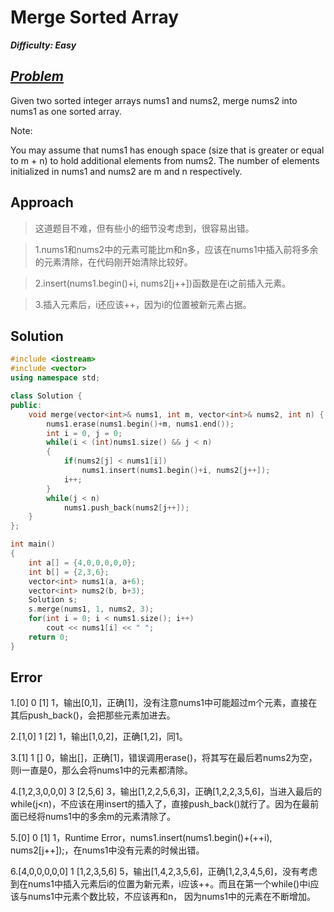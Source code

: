# Merge Sorted Array

_**Difficulty: Easy**_

## _[Problem](https://leetcode.com/problems/merge-sorted-array/?tab=Description)_
Given two sorted integer arrays nums1 and nums2, merge nums2 into nums1 as one sorted array.

Note:

You may assume that nums1 has enough space (size that is greater or equal to m + n) to hold additional elements from nums2. The number of elements initialized in nums1 and nums2 are m and n respectively.

## Approach
>这道题目不难，但有些小的细节没考虑到，很容易出错。

>1.nums1和nums2中的元素可能比m和n多，应该在nums1中插入前将多余的元素清除，在代码刚开始清除比较好。

>2.insert(nums1.begin()+i, nums2[j++])函数是在i之前插入元素。

>3.插入元素后，i还应该++，因为i的位置被新元素占据。

## Solution
```c++
#include <iostream>
#include <vector>
using namespace std;

class Solution {
public:
    void merge(vector<int>& nums1, int m, vector<int>& nums2, int n) {
        nums1.erase(nums1.begin()+m, nums1.end());
        int i = 0, j = 0;
        while(i < (int)nums1.size() && j < n)
        {
            if(nums2[j] < nums1[i])
                nums1.insert(nums1.begin()+i, nums2[j++]);
            i++;
        }
        while(j < n)
            nums1.push_back(nums2[j++]);
    }
};

int main()
{
    int a[] = {4,0,0,0,0,0};
    int b[] = {2,3,6};
    vector<int> nums1(a, a+6);
    vector<int> nums2(b, b+3);
    Solution s;
    s.merge(nums1, 1, nums2, 3);
    for(int i = 0; i < nums1.size(); i++)
        cout << nums1[i] << " ";
    return 0;
}
```

## Error
1.[0] 0 [1] 1，输出[0,1]，正确[1]，没有注意nums1中可能超过m个元素，直接在其后push_back()，会把那些元素加进去。

2.[1,0] 1 [2] 1，输出[1,0,2]，正确[1,2]，同1。

3.[1] 1 [] 0，输出[]，正确[1]，错误调用erase()，将其写在最后若nums2为空，则i一直是0，那么会将nums1中的元素都清除。

4.[1,2,3,0,0,0] 3 [2,5,6] 3，输出[1,2,2,5,6,3]，正确[1,2,2,3,5,6]，当进入最后的while(j<n)，不应该在用insert的插入了，直接push_back()就行了。因为在最前面已经将nums1中的多余m的元素清除了。

5.[0] 0 [1] 1，Runtime Error，nums1.insert(nums1.begin()+(++i), nums2[j++]);，在nums1中没有元素的时候出错。

6.[4,0,0,0,0,0] 1 [1,2,3,5,6] 5，输出[1,4,2,3,5,6]，正确[1,2,3,4,5,6]，没有考虑到在nums1中插入元素后i的位置为新元素，i应该++。而且在第一个while()中i应该与nums1中元素个数比较，不应该再和n，
因为nums1中的元素在不断增加。